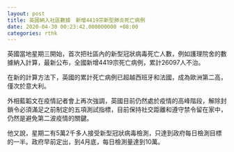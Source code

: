 ```yaml
---
layout: post
title: 英國納入社區數據　新增4419宗新型肺炎死亡病例
date: 2020-04-30 00:23:42.000000000 +08:00
categories: rthk
---
```


英國當地星期三開始，首次把社區內的新型冠狀病毒死亡人數，例如護理院舍的數據納入計算，最新公布，全國新增4419宗死亡病例，累計26097人不治。

在新的計算方法下，英國的累計死亡病例已超越西班牙和法國，成為歐洲第二高，僅次於意大利。

外相藍韜文在疫情記者會上再次強調，英國目前仍然處於疫情的高峰階段，解除封鎖令必須滿足之前制定的五項測試指標，目前保持社交距離和遵守禁令留在家中，仍然是避免第二波疫情的關鍵。

他又說，星期二有5萬2千多人接受新型冠狀病毒檢測，只達到政府每日檢測目標的一半。政府早前定出，到4月底，每日檢測量達到10萬。
